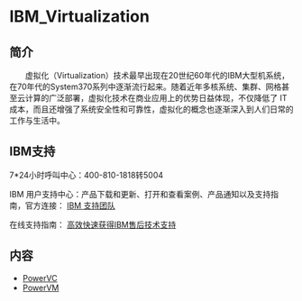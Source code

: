 # IBM_Virtualization

## 简介
&#8195;&#8195;虚拟化（Virtualization）技术最早出现在20世纪60年代的IBM大型机系统，在70年代的System370系列中逐渐流行起来。随着近年多核系统、集群、网格甚至云计算的广泛部署，虚拟化技术在商业应用上的优势日益体现，不仅降低了 IT 成本，而且还增强了系统安全性和可靠性，虚拟化的概念也逐渐深入到人们日常的工作与生活中。

## IBM支持
7\*24小时呼叫中心：400-810-1818转5004

IBM 用户支持中心：产品下载和更新、打开和查看案例、产品通知以及支持指南，官方连接：
[IBM 支持团队](https://www.ibm.com/mysupport/s/?language=zh_CN)

在线支持指南：
[高效快速获得IBM售后技术支持](https://mp.weixin.qq.com/s/abopnPZ8uEQ7PC56YiJJHw)

## 内容
- [PowerVC](https://bond-huang.github.io/huang/04-IBM_Virtualization/01-PowerVC/)
- [PowerVM](https://bond-huang.github.io/huang/04-IBM_Virtualization/02-PowerVM/)
